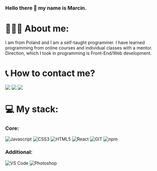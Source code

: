 ### Hello there :wave: my name is Marcin.

# 👨🏽‍💻 About me:

I am from Poland and I am a self-taught programmer. I have learned programming from online courses and individual classes with a mentor. Direction, which I took in programming is Front-End/Web development.

# :telephone_receiver: How to contact me?

<div>
  <a href="mailto:mskwieru@gmail.com?subject=[GitHub]%20🔥%20Message%20title&body=Hello%2C%0AYour%20message%20here..."><img src="https://img.shields.io/badge/e‑mail-D14836.svg?style=for-the-badge&logo=GMail&logoColor=white"/></a>
 <a href="https://www.linkedin.com/in/marcin-skwierczy%C5%84ski-318328213/"><img src="https://img.shields.io/badge/linkedin-0077B5.svg?style=for-the-badge&logo=linkedin&logoColor=white"/></a>
 <a href="https://www.facebook.com/skwieru/"><img src="https://img.shields.io/badge/Facebook-1877F2?style=for-the-badge&logo=facebook&logoColor=white"/></a>
</div>

# :computer: My stack:

### Core:
<p>
<img alt="Javascript" src="https://img.shields.io/badge/JavaScript-323330?style=for-the-badge&logo=javascript&logoColor=#F7DF1E" />
<img alt="CSS3" src="https://img.shields.io/badge/-CSS3-1572B6?style=for-the-badge&logo=CSS3&logoColor=white"/>
<img alt="HTML5" src="https://img.shields.io/badge/-HTML5-E34F26?style=for-the-badge&logo=html5&logoColor=white" />
<img alt="React" src="https://img.shields.io/badge/-React-45b8d8?style=for-the-badge&logo=react&logoColor=white" />
<img alt="GIT" src="https://img.shields.io/badge/-Git-F05032?style=for-the-badge&logo=git&logoColor=white" />
<img alt="npm" src="https://img.shields.io/badge/-NPM-CB3837?style=for-the-badge&logo=npm&logoColor=white" />
</p>

### Additional:
<p>
<img alt="VS Code" src="https://img.shields.io/badge/-Visual%20Studio%20Code-23A9F2?style=for-the-badge&logo=Visual%20Studio%20Code&logoColor=white"/>
<img alt="Photoshop" src="https://img.shields.io/badge/Photoshop-323330?style=for-the-badge&logo=adobephotoshop&logoColor=blue" />
</p>
